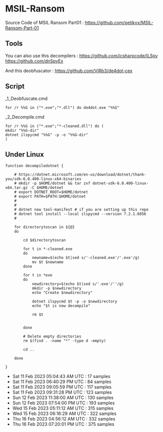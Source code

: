 # MSIL-Ransom
Source Code of MSIL Ransom
Part01 : https://github.com/petikvx/MSIL-Ransom-Part-01

## Tools


You can also use this decompilers :
https://github.com/icsharpcode/ILSpy
https://github.com/dnSpyEx

And this deobfuscator :
https://github.com/ViRb3/de4dot-cex

## Script

_1_Deobfuscate.cmd
```
for /r %%G in ("*.exe";"*.dll") do de4dot.exe "%%G"
```

_2_Decompile.cmd
```
for /r %%G in ("*.exe";"*-cleaned.dll") do (
mkdir "%%G-dir"
dotnet ilspycmd "%%G" -p -o "%%G-dir"
)
```

## Under Linux

```
function decompiledotnet {

	# https://dotnet.microsoft.com/en-us/download/dotnet/thank-you/sdk-6.0.400-linux-x64-binaries
	# mkdir -p $HOME/dotnet && tar zxf dotnet-sdk-6.0.400-linux-x64.tar.gz -C $HOME/dotnet
	# export DOTNET_ROOT=$HOME/dotnet
	# export PATH=$PATH:$HOME/dotnet
	# 
	#
	# dotnet new tool-manifest # if you are setting up this repo
	# dotnet tool install --local ilspycmd --version 7.2.1.6856
	# 

	for directorytoscan in ${@}
	do

		cd $directorytoscan

		for t in *-cleaned.exe
		do
			newname=$(echo $t|sed s/'-cleaned.exe'/'.exe'/g)
			mv $t $newname
		done

		for t in *exe
		do
			newdirectory=$(echo $t|sed s/'.exe'/''/g)
			mkdir -p $newdirectory
			echo "Create $newdirectory"

			dotnet ilspycmd $t -p -o $newdirectory
			echo "$t is now decompile"

			rm $t


		done

		# Delete empty directories
		rm $(find . -name "*" -type d -empty)

		cd ..

	done

}
```
- Sat 11 Feb 2023 05:04:43 AM UTC  :  17 samples
- Sat 11 Feb 2023 06:40:29 PM UTC  :  84 samples
- Sat 11 Feb 2023 09:05:59 PM UTC  :  117 samples
- Sat 11 Feb 2023 09:31:28 PM UTC  :  123 samples
- Sun 12 Feb 2023 11:38:00 AM UTC  :  130 samples
- Sun 12 Feb 2023 07:54:00 PM UTC  :  193 samples
- Wed 15 Feb 2023 05:11:12 AM UTC  :  315 samples
- Wed 15 Feb 2023 06:16:29 AM UTC  :  322 samples
- Thu 16 Feb 2023 04:56:12 AM UTC  :  332 samples
- Thu 16 Feb 2023 07:20:01 PM UTC  :  375 samples
